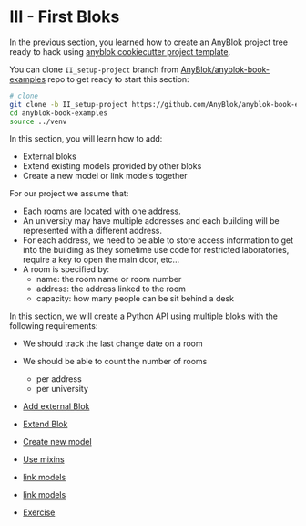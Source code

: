 # III - First Bloks

In the previous section, you learned how to create an AnyBlok project tree
ready to hack using [anyblok cookiecutter project template](
https://github.com/AnyBlok/cookiecutter-anyblok-project).

You can clone ``II_setup-project`` branch from [AnyBlok/anyblok-book-examples](
https://github.com/AnyBlok/anyblok-book-examples) repo to get ready to start
this section:

```bash
# clone 
git clone -b II_setup-project https://github.com/AnyBlok/anyblok-book-examples anyblok
cd anyblok-book-examples
source ../venv
```
In this section, you will learn how to add: 

* External bloks
* Extend existing models provided by other bloks
* Create a new model or link models together

For our project we assume that:

* Each rooms are located with one address.
* An university may have multiple addresses and each building will be
  represented with a different address.
* For each address, we need to be able to store access information
  to get into the building as they sometime use code for restricted
  laboratories, require a key to open the main door, etc...
* A room is specified by:
    * name: the room name or room number
    * address: the address linked to the room
    * capacity: how many people can be sit behind a desk

In this section, we will create a Python API using multiple bloks with the
following requirements:

* We should track the last change date on a room
* We should be able to count the number of rooms
    * per address
    * per university


* [Add external Blok](01_external_blok.md)
* [Extend Blok](02_extend_blok.md)
* [Create new model](03_create_model.md)
* [Use mixins](04_mixins.md)
* [link models](05_link_models.md)
* [link models](06_polymorphism.md)
* [Exercise](07_exercices.md)
